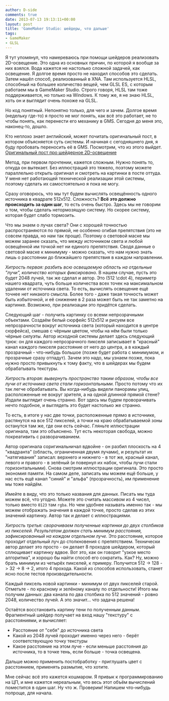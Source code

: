 ```yaml
---
author: D-side
comments: true
date: 2013-07-13 19:13:11+00:00
layout: post
title: 'GameMaker Studio: шейдеры, что дальше'
tags:
- GameMaker
- GLSL
---
```


Я тут упомянул, что намереваюсь при помощи шейдеров реализовать 2D-освещение. Это одна из основных причин, по которой я вообще за них взялся. Вода кажется не настолько сложной задачей, как освещение. Я долгое время просто не находил способов это сделать. Затем нашёл способ, реализованный в XNA. Там используется HLSL, способный на большее количество вещей, чем GLSL ES, с которым работаем мы в GameMaker Studio. Строго говоря, HLSL там тоже поддерживается, но только на Windows. К тому же, я не знаю HLSL, хоть он и выглядит очень похоже на GLSL.

Но код понятный. Непонятно только, для чего и зачем. Долгое время (недельку где-то) я просто не мог понять, как всё это работает, не то чтобы понять, как перенести его механику в GMS. Сегодня до меня это, наконец-то, дошло. 

Кто неплохо знает английский, может почитать оригинальный пост, в котором объясняется суть системы. И начиная с сегодняшнего дня, я буду пробовать переносить её в GMS. Посмотрим, что из этого выйдет.  
[Оригинальный пост про шейдерное 2D-освещение](http://www.catalinzima.com/2010/07/my-technique-for-the-shader-based-dynamic-2d-shadows/)


Метод, при первом прочтении, кажется сложным. Нужно понять то, откуда он вытекает. Без иллюстраций это тяжело, поэтому можете параллельно открыть оригинал и смотреть на картинки в посте оттуда. У меня нет работающей технической реализации этой системы, поэтому сделать их самостоятельно я пока не могу.

Сразу оговорюсь, что мы тут будем вычислять освещённость одного источника в квадрате 512х512. Сложность? **Всё это должно происходить за один шаг**, то есть очень быстро. Здесь мы не говорим о том, чтобы сделать нетормозящую систему. Но скорее систему, которая будет слабо тормозить.

Что мы знаем о лучах света? Они с хорошей точностью распространяются по прямой, не особенно огибая препятствия (это не совсем правда, но нам так проще). Поэтому о световой маске мы можем заранее сказать, что между источником света и любой освещённой им точкой нет ни единого препятствия. Сводя данные о световой маске к минимуму - можно сказать, что нам нужно знать лишь о расстоянии до ближайшего препятствия в каждом направлении.

_Хитрость первая: разбить всю освещаемую область на отдельные "лучи", количество которых фиксировано._ В нашем случае, пусть это будет 2048 лучей, так же сделал и автор. Это \(512 \cdot 4\), периметр нашего квадрата, чуть больше количества всех точек на максимальном удалении от источника света. То есть, вычислять освещение ещё точнее нет никакого смысла. Более того - даже такая точность может быть избыточной, и её снижение в 2 раза может быть не так заметно на картинке. Возможно, при реализации это придётся сделать.

Следующий шаг - получить картинку со всеми непрозрачными объектами. Создаём белый сюрфейс 512х512 и рисуем все непрозрачности вокруг источника света (который находится в центре сюрфейса), смешав с чёрным цветом, чтобы на нём были только чёрные силуэты. Автор исходной системы делает здесь следующий трюк: он для каждого непрозрачного пикселя записывает в "красный" канал каждого пикселя расстояние от него до центра, а в каждый прозрачный - что-нибудь большое (позже будет работа с минимумом, и прозрачные сразу отпадут). Зачем это надо, мы узнаем позже, пока нужно просто привыкнуть к тому факту, что в шейдерах мы будем обрабатывать текстуры.

_Хитрость вторая: вывернуть пространство таким образом, чтобы все лучи от источника света стали горизонтальными._ Просто потому что их так легче обрабатывать. Вы когда-нибудь видели панорамы улиц, расположенные не вокруг зрителя, а на одной длинной прямой стене? Издали выглядит очень странно. Вот здесь мы будем проворачивать нечто подобное, и выглядеть это будет настолько же странно.

То есть, в итоге у нас две точки, расположенные прямо в источнике, растянутся на все 512 пикселей, а точки на краю обрабатываемой зоны останутся там же, где они есть сейчас. Гляньте иллюстрации оригинала, там это объяснено. Тут есть некоторая свобода, можно покреативить с разворачиванием.

Автор оригинала соригинальничал вдвойне - он разбил плоскость на 4 "квадранта" (область, ограниченная двумя лучами), и результат их "натягивания" записал: верхнего и нижнего - в тот же, красный канал, левого и правого - в зелёный (и повернул их набок, чтобы лучи стали горизонтальными). Снова смотрим иллюстрации оригинала. Это просто экономия памяти. На самом деле, записать мы можем ещё больше, у нас есть ещё канал "синий" и "альфа" (прозрачность), им применение мы тоже найдём.

Имейте в виду, что это только названия для данных. Писать мы туда можем всё, что угодно. Можете это считать массивом из 4 чисел, только вместо `0123` там `rgba`. Но чем удобнее называть именно так - мы можем отображать значения в каждой точке, просто сделав из этих значений картинку. Автор так и делает с иллюстрациями.

_Хитрость третья: сворачиваем полученные картинки до двух столбиков из пикселей. Результатом должен стать минимум расстояния, зафиксированный на каждом отдельном луче._ Это расстояние, которое проходит отдельный луч до столкновения с препятствием. Технически автор делает это просто - он делает 8 проходов шейдером, который сплющивает картинку вдвое. Вот это, как он говорит "узкое место алгоритма", и хорошо бы найти способ его сократить. Как? Ну, можно брать минимум из четырёх пикселей, к примеру. Получится 512 -> 128 -> 32 -> 8 -> 2, итого 4 прохода. Какой из способов использовать, станет ясно после тестов производительности.

Каждый пиксель новой картинки - минимум от двух пикселей старой. Отметьте - по красному и зелёному каналу по отдельности! Итого мы получим данных: два канала по два столбика по 512 значений - ровно 2048, количество лучей. А это значит... что задача решена!

Остаётся восстановить картину тени по полученным данным. Фрагментный шейдер получает на вход нашу "текстуру" с расстояниями, и вычисляет:

  * Расстояние от "себя" до источника света
  * Какой из 2048 лучей проходит именно через него - берёт соответствующую точку текстуры
  * Какое расстояние на этом луче - если меньше расстояния до источника, то в точке тень, если больше - точка освещена.

Дальше можно применить постобработку - приглушать цвет с расстоянием, применять размытие, что хотите.

Мне сейчас всё это кажется кошмаром. Я привык к программированию на ЦП, и мне кажется нереальным, что весь этот объём вычислений поместится в один шаг. Ну что ж. Проверим! Напишем что-нибудь попроще, для начала.
